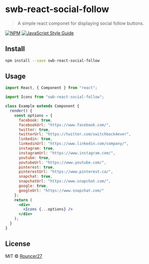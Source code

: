 # swb-react-social-follow

> A simple react componet for displaying social follow buttons.

[![NPM](https://img.shields.io/npm/v/swb-react-social-follow.svg)](https://www.npmjs.com/package/swb-react-social-follow) [![JavaScript Style Guide](https://img.shields.io/badge/code_style-standard-brightgreen.svg)](https://standardjs.com)

## Install

```bash
npm install --save swb-react-social-follow
```

## Usage

```jsx
import React, { Component } from "react";

import Icons from "swb-react-social-follow";

class Example extends Component {
  render() {
    const options = {
      facebook: true,
      facebookUrl: "https://www.facebook.com/",
      twitter: true,
      twitterUrl: "https://twitter.com/switchback4ever",
      linkedin: true,
      linkedinUrl: "https://www.linkedin.com/company/",
      instagram: true,
      instagramUrl: "https://www.instagram.com/",
      youtube: true,
      youtubeUrl: "https://www.youtube.com/",
      pinterest: true,
      pinterestUrl: "https://www.pinterest.ca/",
      snapchat: true,
      snapchatUrl: "https://www.snapchat.com/",
      google: true,
      googleUrl: "https://www.snapchat.com/"
    };
    return (
      <div>
        <Icons {...options} />
      </div>
    );
  }
}
```

## License

MIT © [Rouncer27](https://github.com/Rouncer27)
